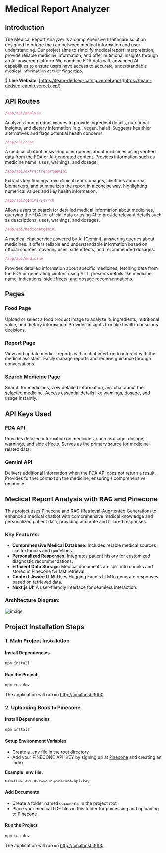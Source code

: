 # Medical Report Analyzer

## Introduction
The Medical Report Analyzer is a comprehensive healthcare solution designed to bridge the gap between medical information and user understanding. Our project aims to simplify medical report interpretation, provide reliable medicine information, and offer nutritional insights through an AI-powered platform. We combine FDA data with advanced AI capabilities to ensure users have access to accurate, understandable medical information at their fingertips.

🔗 **Live Website**: [https://team-dedsec-catnip.vercel.app/](https://team-dedsec-catnip.vercel.app/)

## API Routes

```javascript
/app/api/analyze
```
Analyzes food product images to provide ingredient details, nutritional insights, and dietary information (e.g., vegan, halal). Suggests healthier alternatives and flags potential health concerns.

```javascript
/app/api/chat
```
A medical chatbot answering user queries about medicines using verified data from the FDA or AI-generated content. Provides information such as medicine name, uses, warnings, and dosage.

```javascript
/app/api/extractreportgemini
```
Extracts key findings from clinical report images, identifies abnormal biomarkers, and summarizes the report in a concise way, highlighting numerical values and key health information.

```javascript
/app/api/gemini-search
```
Allows users to search for detailed medical information about medicines, querying the FDA for official data or using AI to provide relevant details such as descriptions, uses, warnings, and dosages.

```javascript
/app/api/medichatgemini
```
A medical chat service powered by AI (Gemini), answering queries about medicines. It offers reliable and understandable information based on official sources, covering uses, side effects, and recommended dosages.

```javascript
/app/api/medicine
```
Provides detailed information about specific medicines, fetching data from the FDA or generating content using AI. It presents details like medicine name, indications, side effects, and dosage recommendations.

## Pages

### Food Page
Upload or select a food product image to analyze its ingredients, nutritional value, and dietary information. Provides insights to make health-conscious decisions.

### Report Page
View and update medical reports with a chat interface to interact with the medical assistant. Easily manage reports and receive guidance through conversations.

### Search Medicine Page
Search for medicines, view detailed information, and chat about the selected medicine. Access essential details like warnings, dosage, and usage instantly.

## API Keys Used

### FDA API
Provides detailed information on medicines, such as usage, dosage, warnings, and side effects. Serves as the primary source for medicine-related data.

### Gemini API
Delivers additional information when the FDA API does not return a result. Provides further context on the medicine, ensuring a comprehensive response.

## Medical Report Analysis with RAG and Pinecone

This project uses Pinecone and RAG (Retrieval-Augmented Generation) to enhance a medical chatbot with comprehensive medical knowledge and personalized patient data, providing accurate and tailored responses.

### Key Features:
- **Comprehensive Medical Database:** Includes reliable medical sources like textbooks and guidelines.
- **Personalized Responses:** Integrates patient history for customized diagnostic recommendations.
- **Efficient Data Storage:** Medical documents are split into chunks and stored in Pinecone for fast retrieval.
- **Context-Aware LLM:** Uses Hugging Face's LLM to generate responses based on retrieved data.
- **Next.js UI:** A user-friendly interface for seamless interaction.

### Architecture Diagram:
![image](https://github.com/user-attachments/assets/f1e06762-e780-46bd-9a10-2fc7ae8d2b8e)

## Project Installation Steps

### 1. Main Project Installation

#### Install Dependencies
```bash
npm install
```

#### Run the Project
```bash
npm run dev
```

The application will run on [http://localhost:3000](http://localhost:3000)

### 2. Uploading Book to Pinecone

#### Install Dependencies
```bash
npm install
```

#### Setup Environment Variables
- Create a .env file in the root directory
- Add your PINECONE_API_KEY by signing up at [Pinecone](https://www.pinecone.io/) and creating an index

**Example .env file:**
```env
PINECONE_API_KEY=your-pinecone-api-key
```

#### Add Documents
- Create a folder named `documents` in the project root
- Place your medical PDF files in this folder for processing and uploading to Pinecone

#### Run the Project
```bash
npm run dev
```

The application will run on [http://localhost:3000](http://localhost:3000)